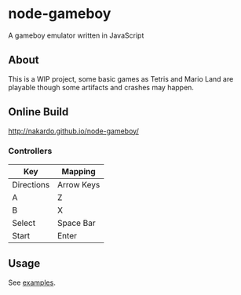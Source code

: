 # node-gameboy

A gameboy emulator written in JavaScript

## About

This is a WIP project, some basic games as Tetris and Mario Land are playable
though some artifacts and crashes may happen.

## Online Build

http://nakardo.github.io/node-gameboy/

### Controllers

| Key        | Mapping    |
|------------|------------|
| Directions | Arrow Keys |
| A          | Z          |
| B          | X          |
| Select     | Space Bar  |
| Start      | Enter      |

## Usage

See [examples](https://github.com/dmacosta/node-gameboy/tree/master/example).
